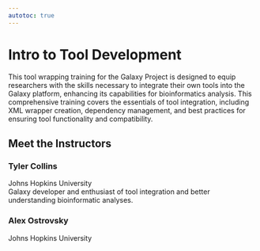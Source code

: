 ```yaml
---
autotoc: true
---
```


<slot name="/events/gcc2024/header" />
<div class="text-center">

# Intro to Tool Development

</div>

This tool wrapping training for the Galaxy Project is designed to equip researchers with the skills necessary to integrate their own tools into the Galaxy platform, enhancing its capabilities for bioinformatics analysis. This comprehensive training covers the essentials of tool integration, including XML wrapper creation, dependency management, and best practices for ensuring tool functionality and compatibility.


## Meet the Instructors

### Tyler Collins
Johns Hopkins University <br>
Galaxy developer and enthusiast of tool integration and better understanding bioinformatic analyses. 

### Alex Ostrovsky
Johns Hopkins University <br>
